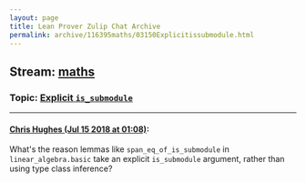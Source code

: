 ```yaml
---
layout: page
title: Lean Prover Zulip Chat Archive 
permalink: archive/116395maths/03150Explicitissubmodule.html
---
```


## Stream: [maths](index.html)
### Topic: [Explicit `is_submodule`](03150Explicitissubmodule.html)

---

#### [Chris Hughes (Jul 15 2018 at 01:08)](https://leanprover.zulipchat.com/#narrow/stream/116395-maths/topic/Explicit%20%60is_submodule%60/near/129679386):
What's the reason lemmas like `span_eq_of_is_submodule` in `linear_algebra.basic` take an explicit `is_submodule` argument, rather than using type class inference?

